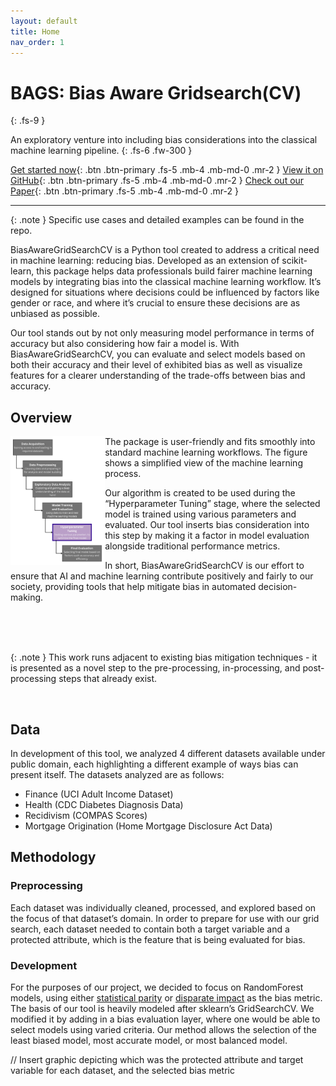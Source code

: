 ```yaml
---
layout: default
title: Home
nav_order: 1
---
```


# BAGS: Bias Aware Gridsearch(CV)
{: .fs-9 }

An exploratory venture into including bias considerations into the classical machine learning pipeline.
{: .fs-6 .fw-300 }

[Get started now][getting started]{: .btn .btn-primary .fs-5 .mb-4 .mb-md-0 .mr-2 }
[View it on GitHub][bags repo]{: .btn .btn-primary .fs-5 .mb-4 .mb-md-0 .mr-2 }
[Check out our Paper][bags paper]{: .btn .btn-primary .fs-5 .mb-4 .mb-md-0 .mr-2 }

---

{: .note } 
Specific use cases and detailed examples can be found in the repo.


BiasAwareGridSearchCV is a Python tool created to address a critical need in machine learning: reducing bias. Developed as an extension of scikit-learn, this package helps data professionals build fairer machine learning models by integrating bias into the classical machine learning workflow. It’s designed for situations where decisions could be influenced by factors like gender or race, and where it’s crucial to ensure these decisions are as unbiased as possible.

Our tool stands out by not only measuring model performance in terms of accuracy but also considering how fair a model is. With BiasAwareGridSearchCV, you can evaluate and select models based on both their accuracy and their level of exhibited bias as well as visualize features for a clearer understanding of the trade-offs between bias and accuracy.

## Overview

<img align="left" src="/docs/assets/images/ml_flowchart.png" alt="ML process flowchart" width="30%" height="60%">

The package is user-friendly and fits smoothly into standard machine learning workflows. The figure shows a simplified view of the machine learning process. 

Our algorithm is created to be used during the “Hyperparameter Tuning” stage, where the selected model is trained using various parameters and evaluated. Our tool inserts bias consideration into this step by making it a factor in model evaluation alongside traditional performance metrics.

In short, BiasAwareGridSearchCV is our effort to ensure that AI and machine learning contribute positively and fairly to our society, providing tools that help mitigate bias in automated decision-making.


<br>
<br>
<br>

{: .note } 
This work runs adjacent to existing bias mitigation techniques - it is presented as a novel step to the pre-processing, in-processing, and post-processing steps that already exist.

<br>

## Data

In development of this tool, we analyzed 4 different datasets available under public domain, each highlighting a different example of ways bias can present itself. The datasets analyzed are as follows:
  - Finance (UCI Adult Income Dataset)
  - Health (CDC Diabetes Diagnosis Data)
  - Recidivism (COMPAS Scores)
  - Mortgage Origination (Home Mortgage Disclosure Act Data)

## Methodology
### Preprocessing
Each dataset was individually cleaned, processed, and explored based on the focus of that dataset’s domain. In order to prepare for use with our grid search, each dataset needed to contain both a target variable and a protected attribute, which is the feature that is being evaluated for bias. 

### Development
For the purposes of our project, we decided to focus on RandomForest models, using either [statistical parity](https://474benchen.github.io/bias_aware_gridsearchCV/documentation/bias_functions/statistical_parity) or [disparate impact](https://474benchen.github.io/bias_aware_gridsearchCV/documentation/bias_functions/disparate_impact) as the bias metric. The basis of our tool is heavily modeled after sklearn’s GridSearchCV. We modified it by adding in a bias evaluation layer, where one would be able to select models using varied criteria. Our method allows the selection of the least biased model, most accurate model, or most balanced model. 

// Insert graphic depicting which was the protected attribute and target variable for each dataset, and the selected bias metric


[bags repo]: https://github.com/474benchen/bias_aware_gridsearchCV/tree/main
[bags paper]: https://www.google.com/
[getting started]: https://474benchen.github.io/bias_aware_gridsearchCV/getting_started/
